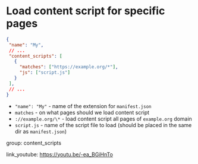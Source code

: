 # Load content script for specific pages

```json
{
 "name": "My",
 // ...
 "content_scripts": [
   {
     "matches": ["https://example.org/*"],
     "js": ["script.js"]
   }
 ],
 // ...
}
```

- `"name": "My"` - name of the extension for `manifest.json`
- `matches` - on what pages should we load content script
- `://example.org/\*` - load content script all pages of `example.org` domain
- `script.js` - name of the script file to load (should be placed in the same dir as `manifest.json`)

group: content_scripts


link_youtube: https://youtu.be/-ea_BGiHnTo
